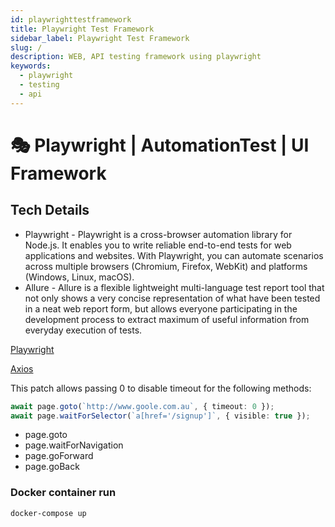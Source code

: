 ```yaml
---
id: playwrighttestframework
title: Playwright Test Framework
sidebar_label: Playwright Test Framework
slug: /
description: WEB, API testing framework using playwright
keywords:
  - playwright
  - testing
  - api
---
```


# 🎭 Playwright | AutomationTest | UI Framework

## Tech Details

- Playwright - Playwright is a cross-browser automation library for Node.js. It enables you to write reliable end-to-end tests for web applications and websites. With Playwright, you can automate scenarios across multiple browsers (Chromium, Firefox, WebKit) and platforms (Windows, Linux, macOS).
- Allure - Allure is a flexible lightweight multi-language test report tool that not only shows a very concise representation of what have been tested in a neat web report form, but allows everyone participating in the development process to extract maximum of useful information from everyday execution of tests.

[Playwright](https://playwright.dev/)

[Axios](https://axios-http.com/)

This patch allows passing 0 to disable timeout for the following methods:

```typescript
await page.goto(`http://www.goole.com.au`, { timeout: 0 });
await page.waitForSelector(`a[href='/signup']`, { visible: true });
```

- page.goto
- page.waitForNavigation
- page.goForward
- page.goBack

### Docker container run

```bash
docker-compose up
```
